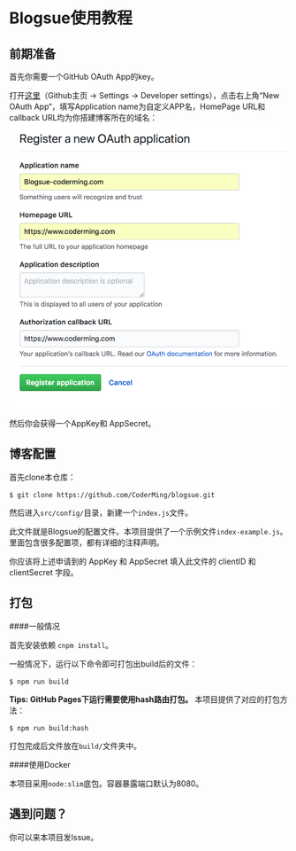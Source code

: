 # Blogsue使用教程

## 前期准备

首先你需要一个GitHub OAuth App的key。

打开[这里](https://github.com/settings/developers)（Github主页 -> Settings -> Developer settings），点击右上角“New OAuth App“，填写Application name为自定义APP名，HomePage URL和 callback URL均为你搭建博客所在的域名：![oauth](ASSETS/oauth.png)

然后你会获得一个AppKey和 AppSecret。



## 博客配置

首先clone本仓库：

```
$ git clone https://github.com/CoderMing/blogsue.git
```

然后进入`src/config/`目录，新建一个`index.js`文件。

此文件就是Blogsue的配置文件。本项目提供了一个示例文件`index-example.js`。里面包含很多配置项，都有详细的注释声明。

你应该将上述申请到的 AppKey 和 AppSecret 填入此文件的 clientID 和 clientSecret 字段。



## 打包

####一般情况

首先安装依赖 `cnpm install`。

一般情况下，运行以下命令即可打包出build后的文件：

```
$ npm run build
```

**Tips: GitHub Pages下运行需要使用hash路由打包。** 本项目提供了对应的打包方法：

```
$ npm run build:hash
```

打包完成后文件放在`build/`文件夹中。


####使用Docker

本项目采用`node:slim`底包。容器暴露端口默认为8080。



## 遇到问题？

你可以来本项目发Issue。